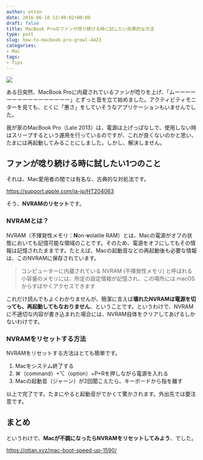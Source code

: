 ```yaml
---
author: ottan
date: 2016-06-10 13:49:02+00:00
draft: false
title: MacBook Proのファンが唸り続ける時に試したい効果的な方法
type: post
slug: how-to-macbook-pro-growl-4423
categories:
- Mac
tags:
- Tips
---
```


![](/uploads/2016/06/160610-575ac25c6d249.jpg)






ある日突然、MacBook Proに内蔵されているファンが唸りを上げ、「ムーーーーーーーーーーーーーーーー」とずっと音を立て始めました。アクティビティモニターを見ても、とくに「悪さ」をしていそうなアプリケーションもいませんでした。





我が家のMacBook Pro（Late 2013）は、電源は上げっぱなしで、使用しない時はスリープするという運用を行っているのですが、これが良くないのかと思い、たまには再起動してみることにしました。しかし、解決しません。





## ファンが唸り続ける時に試したい1つのこと





それは、Mac愛用者の間では有名な、古典的な対処法です。



https://support.apple.com/ja-jp/HT204063



そう、**NVRAMのリセット**です。





### NVRAMとは？





NVRAM（不揮発性メモリ：**N**on-**v**olatile RAM）とは、Macの電源がオフの状態においても記憶可能な領域のことです。そのため、電源をオフにしてもその情報は記憶されたままです。たとえば、Macの起動音などの再起動後も必要な情報は、このNVRAMに保存されています。





<blockquote>コンピューターに内蔵されている NVRAM (不揮発性メモリ) と呼ばれる小容量のメモリには、所定の設定情報が記憶され、この場所には macOS からすばやくアクセスできます</blockquote>





これだけ読んでもよくわかりませんが、簡潔に言えば**壊れたNVRAMは電源を切っても、再起動してもなおりません**、ということです。というわけで、NVRAMに不適切な内容が書き込まれた場合には、NVRAM自体をクリアしてあげるしかないわけです。





### NVRAMをリセットする方法





NVRAMをリセットする方法はとても簡単です。






  1. Macをシステム終了する
  2. ⌘（command）+⌥（option）+P+Rを押しながら電源を入れる
  3. Macの起動音（ジャーン）が2回聞こえたら、キーボードから指を離す




以上で完了です。たまにやると起動音がでかくて驚かされます。外出先では要注意です。





## まとめ





というわけで、**Macが不調になったらNVRAMをリセットしてみよう**、でした。



https://ottan.xyz/mac-boot-speed-up-1590/
